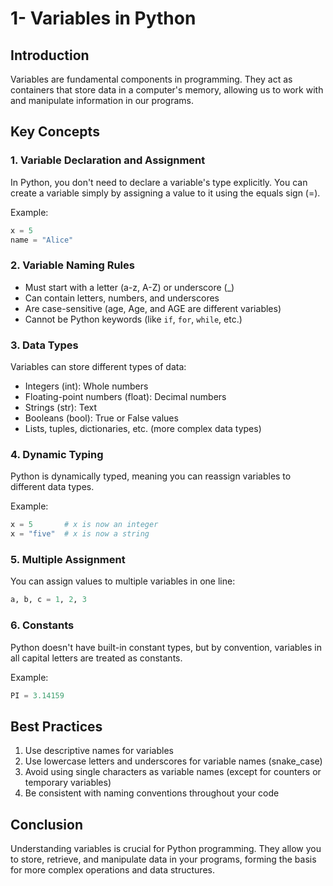 # 1- Variables in Python

## Introduction
Variables are fundamental components in programming. They act as containers that store data in a computer's memory, allowing us to work with and manipulate information in our programs.

## Key Concepts

### 1. Variable Declaration and Assignment
In Python, you don't need to declare a variable's type explicitly. You can create a variable simply by assigning a value to it using the equals sign (=).

Example:
```python
x = 5
name = "Alice"
```

### 2. Variable Naming Rules
- Must start with a letter (a-z, A-Z) or underscore (_)
- Can contain letters, numbers, and underscores
- Are case-sensitive (age, Age, and AGE are different variables)
- Cannot be Python keywords (like `if`, `for`, `while`, etc.)

### 3. Data Types
Variables can store different types of data:
- Integers (int): Whole numbers
- Floating-point numbers (float): Decimal numbers
- Strings (str): Text
- Booleans (bool): True or False values
- Lists, tuples, dictionaries, etc. (more complex data types)

### 4. Dynamic Typing
Python is dynamically typed, meaning you can reassign variables to different data types.

Example:
```python
x = 5       # x is now an integer
x = "five"  # x is now a string
```

### 5. Multiple Assignment
You can assign values to multiple variables in one line:

```python
a, b, c = 1, 2, 3
```

### 6. Constants
Python doesn't have built-in constant types, but by convention, variables in all capital letters are treated as constants.

Example:
```python
PI = 3.14159
```

## Best Practices
1. Use descriptive names for variables
2. Use lowercase letters and underscores for variable names (snake_case)
3. Avoid using single characters as variable names (except for counters or temporary variables)
4. Be consistent with naming conventions throughout your code

## Conclusion
Understanding variables is crucial for Python programming. They allow you to store, retrieve, and manipulate data in your programs, forming the basis for more complex operations and data structures.
